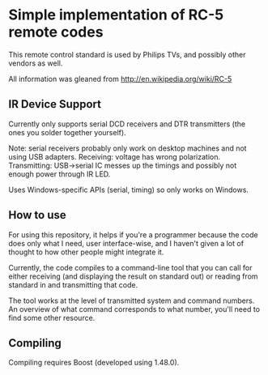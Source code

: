 # Simple implementation of RC-5 remote codes

This remote control standard is used by Philips TVs, and possibly other vendors
as well.

All information was gleaned from http://en.wikipedia.org/wiki/RC-5

## IR Device Support

Currently only supports serial DCD receivers and DTR transmitters (the ones you
solder together yourself). 

Note: serial receivers probably only work on desktop machines and not using USB
adapters. Receiving: voltage has wrong polarization. Transmitting: USB->serial
IC messes up the timings and possibly not enough power through IR LED.

Uses Windows-specific APIs (serial, timing) so only works on Windows.

## How to use

For using this repository, it helps if you're a programmer because the code
does only what I need, user interface-wise, and I haven't given a lot of
thought to how other people might integrate it.

Currently, the code compiles to a command-line tool that you can call for
either receiving (and displaying the result on standard out) or reading
from standard in and transmitting that code.

The tool works at the level of transmitted system and command numbers. An
overview of what command corresponds to what number, you'll need to find
some other resource.

## Compiling

Compiling requires Boost (developed using 1.48.0).
